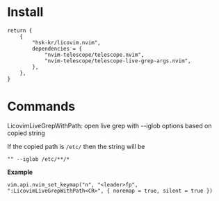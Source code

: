 # Install

```
return {
	{
		"hsk-kr/licovim.nvim",
		dependencies = {
			"nvim-telescope/telescope.nvim",
			"nvim-telescope/telescope-live-grep-args.nvim",
		},
	},
}
```

# Commands

LicovimLiveGrepWithPath: open live grep with --iglob options based on copied string

If the copied path is `/etc/` then the string will be

`"" --iglob /etc/**/*`

<b>Example</b>

```
vim.api.nvim_set_keymap("n", "<leader>fp", ":LicovimLiveGrepWithPath<CR>", { noremap = true, silent = true })
```
